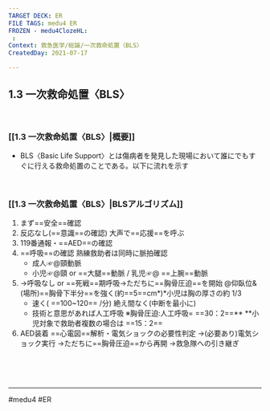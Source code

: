 ```yaml
---
TARGET DECK: ER
FILE TAGS: medu4 ER
FROZEN - medu4ClozeHL:
 : 
Context: 救急医学/総論/一次救命処置〈BLS〉
CreatedDay: 2021-07-17

---
```


## 1.3 一次救命処置〈BLS〉

<br>

### [[1.3 一次救命処置〈BLS〉|概要]]
* BLS〈Basic Life Support〉とは傷病者を発見した現場において誰にでもすぐに行える救命処置のことである。以下に流れを示す

<br>

### [[1.3 一次救命処置〈BLS〉|BLSアルゴリズム]]
1. まず==安全==確認
2. 反応なし(==意識==の確認)
大声で==応援==を呼ぶ
3. 119番通報・==AED==の確認
4. ==呼吸==の確認
	熟練救助者は同時に脈拍確認
	* 成人☞@頸動脈
	* 小児☞@頸 or ==大腿==動脈 / 乳児☞@ ==上腕==動脈
5. →呼吸なし or  ==死戦==期呼吸→ただちに==胸骨圧迫==を開始
	@仰臥位&(場所)==胸骨下半分==を強く(約==5==cm\*)\*小児は胸の厚さの約 1/3
	* 速く( ==100~120== /分) 絶え間なく(中断を最小に)
	* 技術と意思があれば人工呼吸 ※胸骨圧迫:人工呼吸= ==30：2==\*\*
	\*\*小児対象で救助者複数の場合は ==15：2==
6. AED装着
	==心電図==解析・電気ショックの必要性判定
	→(必要あり)電気ショック実行
	→ただちに==胸骨圧迫==から再開
	→救急隊への引き継ぎ
   
<!--ID: 1653460972860-->




<br><br><br>

---
#medu4 #ER    
